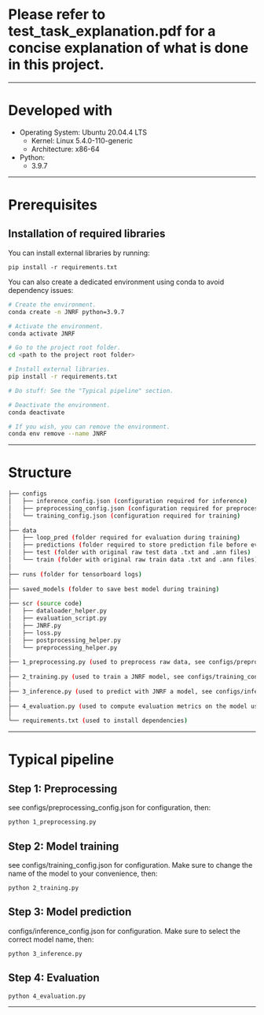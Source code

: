 # Please refer to test_task_explanation.pdf for a concise explanation of what is done in this project.

----------------
# Developed with

- Operating System: Ubuntu 20.04.4 LTS
	- Kernel: Linux 5.4.0-110-generic
	- Architecture: x86-64
- Python:
	- 3.9.7

----------------
# Prerequisites

## Installation of required libraries

You can install external libraries by running:

```pip install -r requirements.txt```

You can also create a dedicated environment using conda to avoid dependency issues:

```bash
# Create the environment.
conda create -n JNRF python=3.9.7

# Activate the environment.
conda activate JNRF

# Go to the project root folder.
cd <path to the project root folder>

# Install external libraries.
pip install -r requirements.txt

# Do stuff: See the "Typical pipeline" section.

# Deactivate the environment.
conda deactivate

# If you wish, you can remove the environment.
conda env remove --name JNRF
```

----------------
# Structure

```bash
├── configs
│   ├── inference_config.json (configuration required for inference)
│   ├── preprocessing_config.json (configuration required for preprocessing)
│   └── training_config.json (configuration required for training)
│
├── data
│   ├── loop_pred (folder required for evaluation during training)
│   ├── predictions (folder required to store prediction file before evaluation)
│   ├── test (folder with original raw test data .txt and .ann files)
│   └── train (folder with original raw train data .txt and .ann files)
│
├── runs (folder for tensorboard logs)
│
├── saved_models (folder to save best model during training)
│
├── scr (source code)
│   ├── dataloader_helper.py
│   ├── evaluation_script.py
│   ├── JNRF.py
│   ├── loss.py
│   ├── postprocessing_helper.py
│   └── preprocessing_helper.py
│
├── 1_preprocessing.py (used to preprocess raw data, see configs/preprocessing_config.json for configuration)
│
├── 2_training.py (used to train a JNRF model, see configs/training_config.json for configuration)
│
├── 3_inference.py (used to predict with JNRF a model, see configs/inference_config.json for configuration)
│
├── 4_evaluation.py (used to compute evaluation metrics on the model used in the inference step)
│
└── requirements.txt (used to install dependencies)
```

----------------
# Typical pipeline

## Step 1: Preprocessing

see configs/preprocessing_config.json for configuration, then:

```python 1_preprocessing.py```

## Step 2: Model training

see configs/training_config.json for configuration. Make sure to change the name of the model to your convenience, then:

```python 2_training.py```

## Step 3: Model prediction

configs/inference_config.json for configuration. Make sure to select the correct model name, then:

```python 3_inference.py```

## Step 4: Evaluation

```python 4_evaluation.py```

----------------
